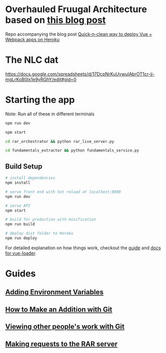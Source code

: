 # Overhauled Fruugal Architecture based on [this blog post](https://medium.com/@sagarjauhari/quick-n-clean-way-to-deploy-vue-webpack-apps-on-heroku-b522d3904bc8#.nfswykqek)

Repo accompanying the blog post [Quick-n-clean way to deploy Vue + Webpack apps on Heroku
](https://medium.com/@sagarjauhari/quick-n-clean-way-to-deploy-vue-webpack-apps-on-heroku-b522d3904bc8#.xexhdzg4x)

# The NLC dat
https://docs.google.com/spreadsheets/d/17DcpNrKuUywuIAbrOT1cr-jj-mgLrKoB0lx1e9yRGhY/edit#gid=0

# Starting the app

Note: Run all of these in different terminals

```bash
npm run dev 

npm start

cd rar_orchestrator && python rar_live_server.py

cd fundamentals_extractor && python fundamentals_service.py

```

## Build Setup

``` bash
# install dependencies
npm install

# serve front end with hot reload at localhost:8080
npm run dev

# serve API 
npm start

# build for production with minification
npm run build

# deploy dist folder to Heroku
npm run deploy
```

For detailed explanation on how things work, checkout the [guide](https://github.com/vuejs-templates/webpack#vue-webpack-boilerplate) and [docs for vue-loader](http://vuejs.github.io/vue-loader).

# Guides

## [Adding Environment Variables](https://github.com/evankozliner/Fruugal/wiki/Adding-Environment-Variables-for-Watson-Functionality)

## [How to Make an Addition with Git](https://github.com/evankozliner/Fruugal/wiki/Making-a-New-Change-with-Git)

## [Viewing other people's work with Git](https://github.com/evankozliner/Fruugal/wiki/Viewing-Other-People's-work-with-Git)

## [Making requests to the RAR server](https://github.com/evankozliner/Fruugal/wiki/How-to-use-the-RAR-server)
